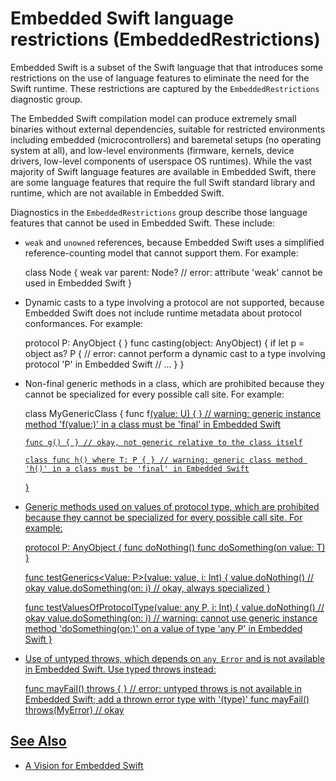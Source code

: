 # Embedded Swift language restrictions (EmbeddedRestrictions)

Embedded Swift is a subset of the Swift language that that introduces some restrictions on the use of language features to eliminate the need for the Swift runtime. These restrictions are captured by the `EmbeddedRestrictions` diagnostic group.

The Embedded Swift compilation model can produce extremely small binaries without external dependencies, suitable for restricted environments including embedded (microcontrollers) and baremetal setups (no operating system at all), and low-level environments (firmware, kernels, device drivers, low-level components of userspace OS runtimes). While the vast majority of Swift language features are available in Embedded Swift, there are some language features that require the full Swift standard library and runtime, which are not available in Embedded Swift.

Diagnostics in the `EmbeddedRestrictions` group describe those language features that cannot be used in Embedded Swift. These include:

* `weak` and `unowned` references, because Embedded Swift uses a simplified reference-counting model that cannot support them. For example:

    class Node {
      weak var parent: Node?    // error: attribute 'weak' cannot be used in Embedded Swift
    }

* Dynamic casts to a type involving a protocol are not supported, because Embedded Swift does not include runtime metadata about protocol conformances. For example:

    protocol P: AnyObject { }
    func casting(object: AnyObject) {
      if let p = object as? P { // error: cannot perform a dynamic cast to a type involving protocol 'P' in Embedded Swift
        // ...
      }
    }

* Non-final generic methods in a class, which are prohibited because they cannot be specialized for every possible call site. For example:

    class MyGenericClass<T> {
      func f<U>(value: U) { } // warning: generic instance method 'f(value:)' in a class must be 'final' in Embedded Swift

      func g() { } // okay, not generic relative to the class itself

      class func h() where T: P { } // warning: generic class method 'h()' in a class must be 'final' in Embedded Swift
    }

* Generic methods used on values of protocol type, which are prohibited because they cannot be specialized for every possible call site. For example:

    protocol P: AnyObject {
      func doNothing()
      func doSomething<T>(on value: T)
    }

    func testGenerics<Value: P>(value: value, i: Int) {
      value.doNothing()        // okay
      value.doSomething(on: i) // okay, always specialized
    }

    func testValuesOfProtocolType(value: any P, i: Int) {
      value.doNothing()        // okay
      value.doSomething(on: i) // warning: cannot use generic instance method 'doSomething(on:)' on a value of type 'any P' in Embedded Swift
    }

* Use of untyped throws, which depends on `any Error` and is not available in Embedded Swift. Use typed throws instead:

    func mayFail() throws { } // error: untyped throws is not available in Embedded Swift; add a thrown error type with '(type)'
    func mayFail() throws(MyError) // okay

## See Also

- [A Vision for Embedded Swift](https://github.com/swiftlang/swift-evolution/blob/main/visions/embedded-swift.md)
